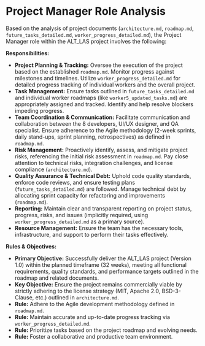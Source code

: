 # Project Manager Role Analysis

Based on the analysis of project documents (`architecture.md`, `roadmap.md`, `future_tasks_detailed.md`, `worker_progress_detailed.md`), the Project Manager role within the ALT_LAS project involves the following:

**Responsibilities:**

*   **Project Planning & Tracking:** Oversee the execution of the project based on the established `roadmap.md`. Monitor progress against milestones and timelines. Utilize `worker_progress_detailed.md` for detailed progress tracking of individual workers and the overall project.
*   **Task Management:** Ensure tasks outlined in `future_tasks_detailed.md` and individual worker roadmaps (like `worker5_updated_tasks.md`) are appropriately assigned and tracked. Identify and help resolve blockers impeding progress.
*   **Team Coordination & Communication:** Facilitate communication and collaboration between the 8 developers, UI/UX designer, and QA specialist. Ensure adherence to the Agile methodology (2-week sprints, daily stand-ups, sprint planning, retrospectives) as defined in `roadmap.md`.
*   **Risk Management:** Proactively identify, assess, and mitigate project risks, referencing the initial risk assessment in `roadmap.md`. Pay close attention to technical risks, integration challenges, and license compliance (`architecture.md`).
*   **Quality Assurance & Technical Debt:** Uphold code quality standards, enforce code reviews, and ensure testing plans (`future_tasks_detailed.md`) are followed. Manage technical debt by allocating sprint capacity for refactoring and improvements (`roadmap.md`).
*   **Reporting:** Maintain clear and transparent reporting on project status, progress, risks, and issues (implicitly required, using `worker_progress_detailed.md` as a primary source).
*   **Resource Management:** Ensure the team has the necessary tools, infrastructure, and support to perform their tasks effectively.

**Rules & Objectives:**

*   **Primary Objective:** Successfully deliver the ALT_LAS project (Version 1.0) within the planned timeframe (32 weeks), meeting all functional requirements, quality standards, and performance targets outlined in the roadmap and related documents.
*   **Key Objective:** Ensure the project remains commercially viable by strictly adhering to the license strategy (MIT, Apache 2.0, BSD-3-Clause, etc.) outlined in `architecture.md`.
*   **Rule:** Adhere to the Agile development methodology defined in `roadmap.md`.
*   **Rule:** Maintain accurate and up-to-date progress tracking via `worker_progress_detailed.md`.
*   **Rule:** Prioritize tasks based on the project roadmap and evolving needs.
*   **Rule:** Foster a collaborative and productive team environment.
